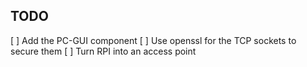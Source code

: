 ## TODO
[ ] Add the PC-GUI component
[ ] Use openssl for the TCP sockets to secure them
[ ] Turn RPI into an access point